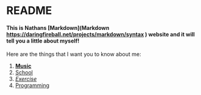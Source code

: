 # README

#### This is Nathans [Markdown](Markdown https://daringfireball.net/projects/markdown/syntax ) website and it will tell you a little about myself! 

Here are the things that I want you to know about me:

1. [**Music**](Music.md) 
2. [<u>School</u>](School.md)
3. [*Exercise* ](Exercise.md)
4. [Programming]()







